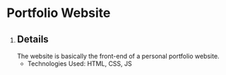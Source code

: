 # Portfolio Website
<ol>
    <li><h2>Details</h2>
        The website is basically the front-end of a personal portfolio website.<br>
    <ul>
      <li>Technologies Used: HTML, CSS, JS</li>
        </ul>
        </li>    
</ol>
